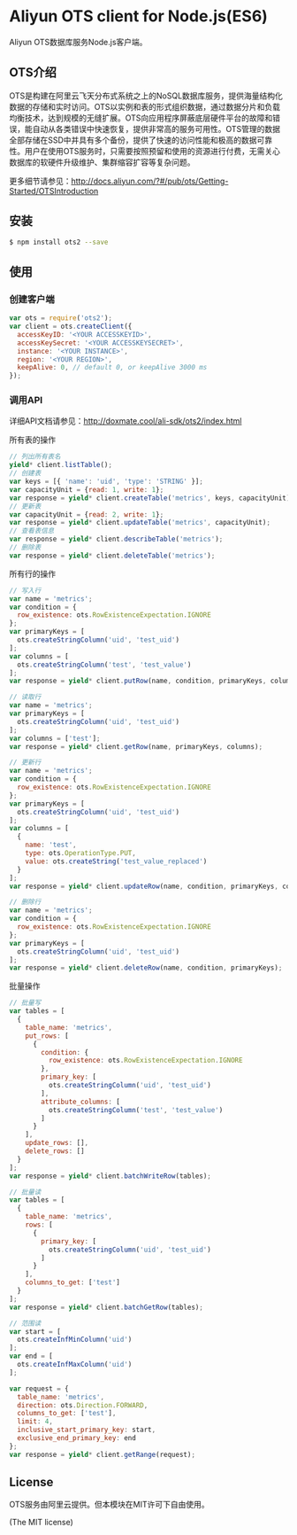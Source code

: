 Aliyun OTS client for Node.js(ES6)
==================================
Aliyun OTS数据库服务Node.js客户端。

## OTS介绍
OTS是构建在阿里云飞天分布式系统之上的NoSQL数据库服务，提供海量结构化数据的存储和实时访问。OTS以实例和表的形式组织数据，通过数据分片和负载均衡技术，达到规模的无缝扩展。OTS向应用程序屏蔽底层硬件平台的故障和错误，能自动从各类错误中快速恢复，提供非常高的服务可用性。OTS管理的数据全部存储在SSD中并具有多个备份，提供了快速的访问性能和极高的数据可靠性。用户在使用OTS服务时，只需要按照预留和使用的资源进行付费，无需关心数据库的软硬件升级维护、集群缩容扩容等复杂问题。

更多细节请参见：<http://docs.aliyun.com/?#/pub/ots/Getting-Started/OTSIntroduction>

## 安装

```sh
$ npm install ots2 --save
```

## 使用

### 创建客户端
```js
var ots = require('ots2');
var client = ots.createClient({
  accessKeyID: '<YOUR ACCESSKEYID>',
  accessKeySecret: '<YOUR ACCESSKEYSECRET>',
  instance: '<YOUR INSTANCE>',
  region: '<YOUR REGION>',
  keepAlive: 0, // default 0, or keepAlive 3000 ms
});
```

### 调用API

详细API文档请参见：<http://doxmate.cool/ali-sdk/ots2/index.html>

所有表的操作
```js
// 列出所有表名
yield* client.listTable();
// 创建表
var keys = [{ 'name': 'uid', 'type': 'STRING' }];
var capacityUnit = {read: 1, write: 1};
var response = yield* client.createTable('metrics', keys, capacityUnit);
// 更新表
var capacityUnit = {read: 2, write: 1};
var response = yield* client.updateTable('metrics', capacityUnit);
// 查看表信息
var response = yield* client.describeTable('metrics');
// 删除表
var response = yield* client.deleteTable('metrics');
```

所有行的操作

```js
// 写入行
var name = 'metrics';
var condition = {
  row_existence: ots.RowExistenceExpectation.IGNORE
};
var primaryKeys = [
  ots.createStringColumn('uid', 'test_uid')
];
var columns = [
  ots.createStringColumn('test', 'test_value')
];
var response = yield* client.putRow(name, condition, primaryKeys, columns);

// 读取行
var name = 'metrics';
var primaryKeys = [
  ots.createStringColumn('uid', 'test_uid')
];
var columns = ['test'];
var response = yield* client.getRow(name, primaryKeys, columns);

// 更新行
var name = 'metrics';
var condition = {
  row_existence: ots.RowExistenceExpectation.IGNORE
};
var primaryKeys = [
  ots.createStringColumn('uid', 'test_uid')
];
var columns = [
  {
    name: 'test',
    type: ots.OperationType.PUT,
    value: ots.createString('test_value_replaced')
  }
];
var response = yield* client.updateRow(name, condition, primaryKeys, columns);

// 删除行
var name = 'metrics';
var condition = {
  row_existence: ots.RowExistenceExpectation.IGNORE
};
var primaryKeys = [
  ots.createStringColumn('uid', 'test_uid')
];
var response = yield* client.deleteRow(name, condition, primaryKeys);
```

批量操作

```js
// 批量写
var tables = [
  {
    table_name: 'metrics',
    put_rows: [
      {
        condition: {
          row_existence: ots.RowExistenceExpectation.IGNORE
        },
        primary_key: [
          ots.createStringColumn('uid', 'test_uid')
        ],
        attribute_columns: [
          ots.createStringColumn('test', 'test_value')
        ]
      }
    ],
    update_rows: [],
    delete_rows: []
  }
];
var response = yield* client.batchWriteRow(tables);

// 批量读
var tables = [
  {
    table_name: 'metrics',
    rows: [
      {
        primary_key: [
          ots.createStringColumn('uid', 'test_uid')
        ]
      }
    ],
    columns_to_get: ['test']
  }
];
var response = yield* client.batchGetRow(tables);

// 范围读
var start = [
  ots.createInfMinColumn('uid')
];
var end = [
  ots.createInfMaxColumn('uid')
];

var request = {
  table_name: 'metrics',
  direction: ots.Direction.FORWARD,
  columns_to_get: ['test'],
  limit: 4,
  inclusive_start_primary_key: start,
  exclusive_end_primary_key: end
};
var response = yield* client.getRange(request);
```

## License
OTS服务由阿里云提供。但本模块在MIT许可下自由使用。

(The MIT license)

